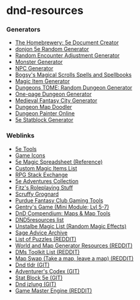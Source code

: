 # dnd-resources

<h3>Generators</h3><ul>
  <li><a href="http://homebrewery.naturalcrit.com/">The Homebrewery: 5e Document Creator</a></li>
  <li><a href="https://donjon.bin.sh/5e/random/">donjon 5e Random Generator</a></li>
  <li><a href="http://calculuschild.github.io/5eMonsterCalculator/CRSuggestor.html">Random Encounter Adjustment Generator</a></li>
  <li><a href="https://iadndmn.neocities.org/CRcalc.html">Monster Generator</a></li>
  <li><a href="http://rpgtinker.com">NPC Generator</a></li>
  <li><a href="http://magicalscrolls.com">Bogsy's Magical Scrolls Spells and Spellbooks</a></li>
  <li><a href="http://www.lordbyng.net/inspiration/tables.php">Magic Item Generator</a></li>
  <li><a href="https://www.dungeonstome.com/">Dungeons TOME: Random Dungeon Generator</a></li>
  <li><a href="https://watabou.itch.io/one-page-dungeon">One-page Dungeon Generator</a></li>
  <li><a href="https://watabou.itch.io/medieval-fantasy-city-generator">Medieval Fantasy City Generator</a></li>
  <li><a href="https://dungeonmapdoodler.com/index.html">Dungeon Map Doodler</a></li>
  <li><a href="http://pyromancers.com/dungeon-painter-online/">Dungeon Painter Online</a></li>
  <li><a href="https://tetra-cube.com/dnd/dnd-statblock.html">5e Statblock Generator</a></li>
  </ul>

<h3>Weblinks</h3><ul>
   <li><a href="https://5etools.com/">5e Tools</a></li>
  <li><a href="http://game-icons.net/">Game Icons</a></li>
  <li><a href="https://docs.google.com/spreadsheets/d/1zQIGg5oI9RDp3YbBvbh0E1it9A0qXHgwKsSAoF7YkV8/edit">5e Magic Spreadsheet (Reference)</a></li>
  <li><a href="http://homebrewery.naturalcrit.com/print/SkIxTLn_Z?dialog=true">Custom Magic Items List</a></li>
  <li><a href="https://rpg.stackexchange.com/"> RPG Stack Exchange</a></li>
  <li><a href="https://merricb.com/dungeons-dragons-5e-adventures-by-level/">5e Adventures Collection</a></li>
  <li><a href="http://mojobob.com/roleplay/roleplay.html">Fitz's Roleplaying Stuff</a></li>
  <li><a href="http://www.scruffygrognard.com/">Scruffy Grognard</a></li>
  <li><a href="https://centralia.aquest.com/doku.php?id=gaming_tools">Purdue Fantasy Club Gaming Tools </a></li>
  <li><a href="https://homebrewery.naturalcrit.com/share/H1Pwq8jv8Q">Gentry's Game (Mini Module; Lvl 5-7)</a></li>
  <li><a href="https://www.dnd-compendium.com/dm-resources/maps-map-tools"> DnD Compendium: Maps & Map Tools</a></li>
  <li><a href="https://docs.google.com/document/d/1lMuaXVHExApGx1JbKuKD866yDpGiW5SqEr7_y1nnsDo/edit">DND5resources list</a></li>
  <li><a href="https://www.angelfire.com/rpg2/vortexshadow/magic/unstablemagic.html">Unstalbe Magic List (Random Magic Effects)</a></li>
  <li><a href="https://www.sageadvice.eu/2015/12/28/is-chris-perkins-the-dungeon-master-experience-archive-gone/">Sage Advice Archive</a></li>
  <li><a href="https://www.reddit.com/r/DnD/comments/7oroel/whats_the_coolest_puzzle_youve_encountered_in/">List of Puzzles (REDDIT)</a></li>
  <li><a href="https://www.reddit.com/r/DnD/comments/vftej/resource_guide_world_and_map_generation/">World and Map Generator Resources (REDDIT)</a></li>
  <li><a href="https://www.reddit.com/r/DnDBehindTheScreen/comments/7nqfgh/massive_dms_toolkit_online_resources/">DMs Toolkit List (REDDIT)</a></li>
  <li><a href="https://www.reddit.com/r/DnDBehindTheScreen/comments/nvu2de/map_swap_take_a_map_leave_a_map/">Map Swap (Take a map, leave a map) (REDDIT)</a></li>
  <li><a href="https://github.com/Miserlou/dnd-tldr">Dnd tldr (GIT)</a></li>
  <li><a href="https://github.com/adventurerscodex/adventurerscodex">Adventurer's Codex (GIT)</a></li>
  <li><a href="https://github.com/Valloric/statblock5e">Stat Block 5e (GIT)</a></li>
  <li><a href="https://github.com/jzlung/dnd">Dnd jzlung (GIT)</a></li>
  <li><a href="https://www.reddit.com/r/DnD/comments/gwg640/oc_i_recently_made_this_program_for_creating/">Game Master Engine (REDDIT)</a></li>
  <!--https://www.reddit.com/r/DnD/comments/k6i726/i_made_this_program_to_help_you_bring_your_worlds/
https://www.reddit.com/r/DnD/comments/m933rw/i_made_an_inyourbrowser_dd_encounter_mapmaker_no/
-->
   </ul>
